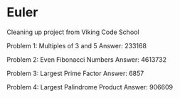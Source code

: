 # Euler
Cleaning up project from Viking Code School

Problem 1: Multiples of 3 and 5
  Answer: 233168

Problem 2: Even Fibonacci Numbers
  Answer: 4613732

Problem 3: Largest Prime Factor
  Answer: 6857

Problem 4: Largest Palindrome Product
  Answer: 906609
